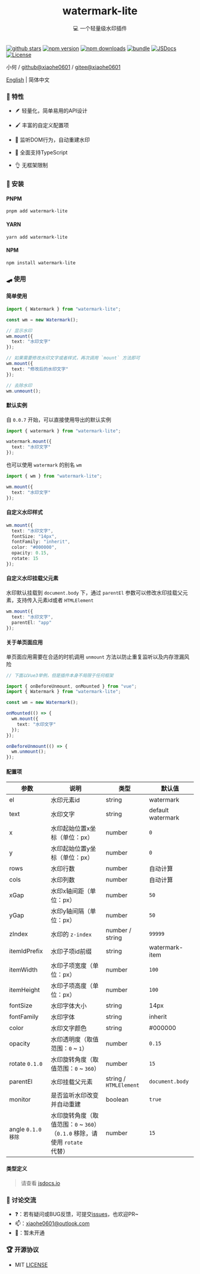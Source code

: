 <div align="center">
  <h1>watermark-lite</h1>
  <span>💻 一个轻量级水印插件</span>
</div>

<br>

[![github stars][github-stars-src]][github-stars-href]
[![npm version][npm-version-src]][npm-version-href]
[![npm downloads][npm-downloads-src]][npm-downloads-href]
[![bundle][bundle-src]][bundle-href]
[![JSDocs][jsdocs-src]][jsdocs-href]
[![License][license-src]][license-href]

小何 / [github@xiaohe0601](https://github.com/xiaohe0601) / [gitee@xiaohe0601](https://gitee.com/xiaohe0601)

[English](../README.md) | 简体中文

### 🎉 特性

- 🪶 轻量化，简单易用的API设计

- 🖌️ 丰富的自定义配置项

- 🔐 监听DOM行为，自动重建水印

- 🧀 全面支持TypeScript

- 👌 无框架限制

### 🚁 安装

#### PNPM

``` shell
pnpm add watermark-lite
```

#### YARN

``` shell
yarn add watermark-lite
```

#### NPM

``` shell
npm install watermark-lite
```

### 🛹 使用

#### 简单使用

```ts
import { Watermark } from "watermark-lite";

const wm = new Watermark();

// 显示水印
wm.mount({
  text: "水印文字"
});

// 如果需要修改水印文字或者样式，再次调用 `mount` 方法即可
wm.mount({
  text: "修改后的水印文字"
});

// 去除水印
wm.unmount();
```

#### 默认实例

自 `0.0.7` 开始，可以直接使用导出的默认实例

```ts
import { watermark } from "watermark-lite";

watermark.mount({
  text: "水印文字"
});
```

也可以使用 `watermark` 的别名 `wm`

```ts
import { wm } from "watermark-lite";

wm.mount({
  text: "水印文字"
});
```

#### 自定义水印样式

```ts
wm.mount({
  text: "水印文字",
  fontSize: "14px",
  fontFamily: "inherit",
  color: "#000000",
  opacity: 0.15,
  rotate: 15
});
```

#### 自定义水印挂载父元素

水印默认挂载到 `document.body` 下，通过 `parentEl` 参数可以修改水印挂载父元素，支持传入元素id或者 `HTMLElement`

```ts
wm.mount({
  text: "水印文字",
  parentEl: "app"
});
```

#### 关于单页面应用

单页面应用需要在合适的时机调用 `unmount` 方法以防止重复监听以及内存泄漏风险

```ts
// 下面以Vue3举例，但是插件本身不局限于任何框架

import { onBeforeUnmount, onMounted } from "vue";
import { Watermark } from "watermark-lite";

const wm = new Watermark();

onMounted(() => {
  wm.mount({
    text: "水印文字"
  });
});

onBeforeUnmount(() => {
  wm.unmount();
});
```

#### 配置项

| 参数               | 说明                                                   | 类型                     | 默认值               |
|------------------|------------------------------------------------------|------------------------|-------------------|
| el               | 水印元素id                                               | string                 | watermark         |
| text             | 水印文字                                                 | string                 | default watermark |
| x                | 水印起始位置x坐标（单位：px）                                     | number                 | `0`               |
| y                | 水印起始位置y坐标（单位：px）                                     | number                 | `0`               |
| rows             | 水印行数                                                 | number                 | 自动计算              |
| cols             | 水印列数                                                 | number                 | 自动计算              |
| xGap             | 水印x轴间距（单位：px）                                        | number                 | `50`              |
| yGap             | 水印y轴间隔（单位：px）                                        | number                 | `50`              |
| zIndex           | 水印的 `z-index`                                        | number / string        | `99999`           |
| itemIdPrefix     | 水印子项id前缀                                             | string                 | watermark-item    |
| itemWidth        | 水印子项宽度（单位：px）                                        | number                 | `100`             |
| itemHeight       | 水印子项高度（单位：px）                                        | number                 | `100`             |
| fontSize         | 水印字体大小                                               | string                 | 14px              |
| fontFamily       | 水印字体                                                 | string                 | inherit           |
| color            | 水印文字颜色                                               | string                 | #000000           |
| opacity          | 水印透明度（取值范围：`0` ~ `1`）                                | number                 | `0.15`            |
| rotate `0.1.0`   | 水印旋转角度（取值范围：`0` ~ `360`）                             | number                 | `15`              |
| parentEl         | 水印挂载父元素                                              | string / `HTMLElement` | `document.body`   |
| monitor          | 是否监听水印改变并自动重建                                        | boolean                | `true`            |
| angle `0.1.0 移除` | 水印旋转角度（取值范围：`0` ~ `360`）（`0.1.0` 移除，请使用 `rotate` 代替） | number                 | `15`              |

#### 类型定义

> 请查看 [jsdocs.io](https://www.jsdocs.io/package/watermark-lite)

### 🐶 讨论交流

- ❓：若有疑问或BUG反馈，可提交[issues](https://github.com/xiaohe0601/watermark-lite/issues)，也欢迎PR~
- 📫：[xiaohe0601@outlook.com](mailto:xiaohe0601@outlook.com)
- 🐧：暂未开通

### 🏆 开源协议

- MIT [LICENSE](./LICENSE)

<!-- Badges -->

[github-stars-src]: https://img.shields.io/github/stars/xiaohe0601/watermark-lite?style=flat&colorA=080f12&colorB=1fa669&logo=GitHub

[github-stars-href]: https://github.com/xiaohe0601/watermark-lite

[npm-version-src]: https://img.shields.io/npm/v/watermark-lite?style=flat&colorA=080f12&colorB=1fa669

[npm-version-href]: https://npmjs.com/package/watermark-lite

[npm-downloads-src]: https://img.shields.io/npm/dm/watermark-lite?style=flat&colorA=080f12&colorB=1fa669

[npm-downloads-href]: https://npmjs.com/package/watermark-lite

[bundle-src]: https://img.shields.io/bundlephobia/minzip/watermark-lite?style=flat&colorA=080f12&colorB=1fa669&label=minzip

[bundle-href]: https://bundlephobia.com/result?p=watermark-lite

[jsdocs-src]: https://img.shields.io/badge/jsdocs-reference-080f12?style=flat&colorA=080f12&colorB=1fa669

[jsdocs-href]: https://www.jsdocs.io/package/watermark-lite

[license-src]: https://img.shields.io/github/license/xiaohe0601/watermark-lite.svg?style=flat&colorA=080f12&colorB=1fa669

[license-href]: https://github.com/xiaohe0601/watermark-lite/blob/main/LICENSE